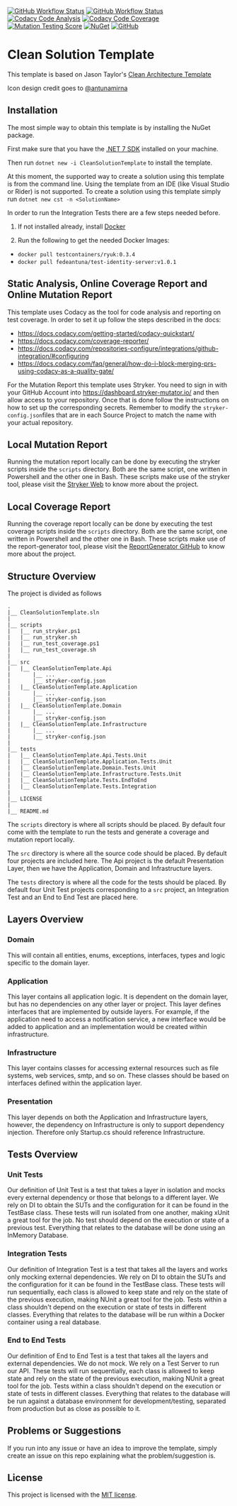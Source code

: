 [![GitHub Workflow Status](https://img.shields.io/github/workflow/status/fedeantuna/clean-solution-template/Build?style=flat-square)](https://github.com/fedeantuna/clean-solution-template/blob/main/.github/workflows/build.yml)
[![GitHub Workflow Status](https://img.shields.io/github/workflow/status/fedeantuna/clean-solution-template/Package?label=package&style=flat-square)](https://github.com/fedeantuna/clean-solution-template/blob/main/.github/workflows/package.yml)
[![Codacy Code Analysis](https://img.shields.io/codacy/grade/ff9e3c8e39824582be03f19769d3b6ad?style=flat-square)](https://www.codacy.com/gh/fedeantuna/clean-solution-template/dashboard?utm_source=github.com&amp;utm_medium=referral&amp;utm_content=fedeantuna/clean-solution-template&amp;utm_campaign=Badge_Grade)
[![Codacy Code Coverage](https://img.shields.io/codacy/coverage/ff9e3c8e39824582be03f19769d3b6ad?style=flat-square)](https://www.codacy.com/gh/fedeantuna/clean-solution-template/dashboard?utm_source=github.com&utm_medium=referral&utm_content=fedeantuna/clean-solution-template&utm_campaign=Badge_Coverage)
[![Mutation Testing Score](https://img.shields.io/endpoint?style=flat-square&url=https%3A%2F%2Fbadge-api.stryker-mutator.io%2Fgithub.com%2Ffedeantuna%2Fclean-solution-template%2Fmain)](https://dashboard.stryker-mutator.io/reports/github.com/fedeantuna/clean-solution-template/main)
[![NuGet](https://img.shields.io/nuget/v/CleanSolutionTemplate?style=flat-square)](https://www.nuget.org/packages/CleanSolutionTemplate/)
[![GitHub](https://img.shields.io/github/license/fedeantuna/clean-solution-template?style=flat-square)](https://github.com/fedeantuna/clean-solution-template/blob/main/LICENSE)

# Clean Solution Template

This template is based on Jason Taylor's [Clean Architecture Template](https://github.com/jasontaylordev/CleanArchitecture)

Icon design credit goes to [@antunamirna](https://www.instagram.com/antunamirna/)

## Installation

The most simple way to obtain this template is by installing the NuGet package.

First make sure that you have the [.NET 7 SDK](https://dotnet.microsoft.com/en-us/download/dotnet/7.0) installed on your machine.

Then run `dotnet new -i CleanSolutionTemplate` to install the template.

At this moment, the supported way to create a solution using this template is from the command line. Using the template from an IDE (like Visual Studio or Rider) is not supported. To create a solution using this template simply run `dotnet new cst -n <SolutionName>`

In order to run the Integration Tests there are a few steps needed before.

1.  If not installed already, install [Docker](https://docker.com)

2.  Run the following to get the needed Docker Images:
   -   ``docker pull testcontainers/ryuk:0.3.4``
   -   ``docker pull fedeantuna/test-identity-server:v1.0.1``

## Static Analysis, Online Coverage Report and Online Mutation Report

This template uses Codacy as the tool for code analysis and reporting on test coverage. In order to set it up follow the steps described in the docs:
-   https://docs.codacy.com/getting-started/codacy-quickstart/
-   https://docs.codacy.com/coverage-reporter/
-   https://docs.codacy.com/repositories-configure/integrations/github-integration/#configuring
-   https://docs.codacy.com/faq/general/how-do-i-block-merging-prs-using-codacy-as-a-quality-gate/

For the Mutation Report this template uses Stryker. You need to sign in with your GitHub Account into https://dashboard.stryker-mutator.io/ and then allow access to your repository. Once that is done follow the instructions on how to set up the corresponding secrets. Remember to modify the `stryker-config.json`files that are in each Source Project to match the name with your actual repository.

## Local Mutation Report

Running the mutation report locally can be done by executing the stryker scripts inside the `scripts` directory. Both are the same script, one written in Powershell and the other one in Bash. These scripts make use of the stryker tool, please visit the [Stryker Web](https://stryker-mutator.io/docs/stryker-net/introduction/) to know more about the project.

## Local Coverage Report

Running the coverage report locally can be done by executing the test coverage scripts inside the `scripts` directory. Both are the same script, one written in Powershell and the other one in Bash. These scripts make use of the report-generator tool, please visit the [ReportGenerator GitHub](https://github.com/danielpalme/ReportGenerator) to know more about the project.

## Structure Overview

The project is divided as follows

```text
.
|__ CleanSolutionTemplate.sln
|
|__ scripts
|   |__ run_stryker.ps1
|   |__ run_stryker.sh
|   |__ run_test_coverage.ps1
|   |__ run_test_coverage.sh
|
|__ src
|   |__ CleanSolutionTemplate.Api
|       |__ ...
|       |__ stryker-config.json
|   |__ CleanSolutionTemplate.Application
|       |__ ...
|       |__ stryker-config.json
|   |__ CleanSolutionTemplate.Domain
|       |__ ...
|       |__ stryker-config.json
|   |__ CleanSolutionTemplate.Infrastructure
|       |__ ...
|       |__ stryker-config.json
|
|__ tests
|   |__ CleanSolutionTemplate.Api.Tests.Unit
|   |__ CleanSolutionTemplate.Application.Tests.Unit
|   |__ CleanSolutionTemplate.Domain.Tests.Unit
|   |__ CleanSolutionTemplate.Infrastructure.Tests.Unit
|   |__ CleanSolutionTemplate.Tests.EndToEnd
|   |__ CleanSolutionTemplate.Tests.Integration
|
|__ LICENSE
|
|__ README.md
```

The `scripts` directory is where all scripts should be placed. By default four come with the template to run the tests and generate a coverage and mutation report locally.

The `src` directory is where all the source code should be placed. By default four projects are included here. The Api project is the default Presentation Layer, then we have the Application, Domain and Infrastructure layers.

The `tests` directory is where all the code for the tests should be placed. By default four Unit Test projects corresponding to a `src` project, an Integration Test and an End to End Test are placed here.

## Layers Overview

### Domain

This will contain all entities, enums, exceptions, interfaces, types and logic specific to the domain layer.

### Application

This layer contains all application logic. It is dependent on the domain layer, but has no dependencies on any other layer or project. This layer defines interfaces that are implemented by outside layers. For example, if the application need to access a notification service, a new interface would be added to application and an implementation would be created within infrastructure.

### Infrastructure

This layer contains classes for accessing external resources such as file systems, web services, smtp, and so on. These classes should be based on interfaces defined within the application layer.

### Presentation

This layer depends on both the Application and Infrastructure layers, however, the dependency on Infrastructure is only to support dependency injection. Therefore only Startup.cs should reference Infrastructure.

## Tests Overview

### Unit Tests

Our definition of Unit Test is a test that takes a layer in isolation and mocks every external dependency or those that belongs to a different layer. We rely on DI to obtain the SUTs and the configuration for it can be found in the TestBase class. These tests will run isolated from one another, making xUnit a great tool for the job. No test should depend on the execution or state of a previous test. Everything that relates to the database will be done using an InMemory Database.

### Integration Tests

Our definition of Integration Test is a test that takes all the layers and works only mocking external dependencies. We rely on DI to obtain the SUTs and the configuration for it can be found in the TestBase class. These tests will run sequentially, each class is allowed to keep state and rely on the state of the previous execution, making NUnit a great tool for the job. Tests within a class shouldn't depend on the execution or state of tests in different classes. Everything that relates to the database will be run within a Docker container using a real database.

### End to End Tests

Our definition of End to End Test is a test that takes all the layers and external dependencies. We do not mock. We rely on a Test Server to run our API. These tests will run sequentially, each class is allowed to keep state and rely on the state of the previous execution, making NUnit a great tool for the job. Tests within a class shouldn't depend on the execution or state of tests in different classes. Everything that relates to the database will be run against a database environment for development/testing, separated from production but as close as possible to it.

## Problems or Suggestions

If you run into any issue or have an idea to improve the template, simply create an issue on this repo explaining what the problem/suggestion is.

## License

This project is licensed with the [MIT license](https://github.com/fedeantuna/clean-solution-template/blob/main/LICENSE).
